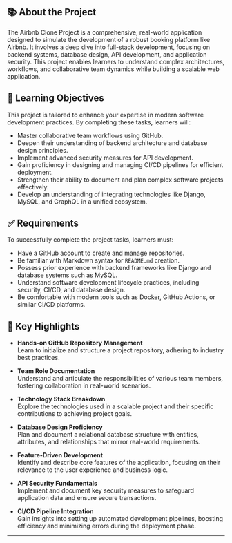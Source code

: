 ## 📚 About the Project

The Airbnb Clone Project is a comprehensive, real-world application designed to simulate the development of a robust booking platform like Airbnb. It involves a deep dive into full-stack development, focusing on backend systems, database design, API development, and application security. This project enables learners to understand complex architectures, workflows, and collaborative team dynamics while building a scalable web application.

## 🎯 Learning Objectives

This project is tailored to enhance your expertise in modern software development practices. By completing these tasks, learners will:

- Master collaborative team workflows using GitHub.
- Deepen their understanding of backend architecture and database design principles.
- Implement advanced security measures for API development.
- Gain proficiency in designing and managing CI/CD pipelines for efficient deployment.
- Strengthen their ability to document and plan complex software projects effectively.
- Develop an understanding of integrating technologies like Django, MySQL, and GraphQL in a unified ecosystem.

## ✅ Requirements

To successfully complete the project tasks, learners must:

- Have a GitHub account to create and manage repositories.
- Be familiar with Markdown syntax for `README.md` creation.
- Possess prior experience with backend frameworks like Django and database systems such as MySQL.
- Understand software development lifecycle practices, including security, CI/CD, and database design.
- Be comfortable with modern tools such as Docker, GitHub Actions, or similar CI/CD platforms.

## 🌟 Key Highlights

- **Hands-on GitHub Repository Management**  
  Learn to initialize and structure a project repository, adhering to industry best practices.

- **Team Role Documentation**  
  Understand and articulate the responsibilities of various team members, fostering collaboration in real-world scenarios.

- **Technology Stack Breakdown**  
  Explore the technologies used in a scalable project and their specific contributions to achieving project goals.

- **Database Design Proficiency**  
  Plan and document a relational database structure with entities, attributes, and relationships that mirror real-world requirements.

- **Feature-Driven Development**  
  Identify and describe core features of the application, focusing on their relevance to the user experience and business logic.

- **API Security Fundamentals**  
  Implement and document key security measures to safeguard application data and ensure secure transactions.

- **CI/CD Pipeline Integration**  
  Gain insights into setting up automated development pipelines, boosting efficiency and minimizing errors during the deployment phase.

---

